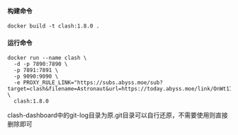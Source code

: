 #### 构建命令
```
docker build -t clash:1.8.0 .
```

#### 运行命令
```
docker run --name clash \
  -d -p 7890:7890 \
  -p 7891:7891 \
  -p 9090:9090 \
  -e PROXY_RULE_LINK="https://subs.abyss.moe/sub?target=clash&filename=Astronaut&url=https://today.abyss.moe/link/OnWt1IXOTHyp40dL" \
  clash:1.8.0
```

clash-dashboard中的git-log目录为原.git目录可以自行还原，不需要使用则直接删除即可

